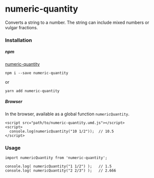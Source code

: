 # numeric-quantity

Converts a string to a number. The string can include mixed numbers or vulgar fractions.

### Installation

##### npm

[numeric-quantity](https://www.npmjs.com/package/numeric-quantity)

```
npm i --save numeric-quantity
```

or

```
yarn add numeric-quantity
```

##### Browser

In the browser, available as a global function `numericQuantity`.

```
<script src="path/to/numeric-quantity.umd.js"></script>
<script>
  console.log(numericQuantity("10 1/2"));  // 10.5
</script>
```

### Usage

```
import numericQuantity from 'numeric-quantity';

console.log( numericQuantity("1 1/2") );   // 1.5
console.log( numericQuantity("2 2/3") );   // 2.666
```
